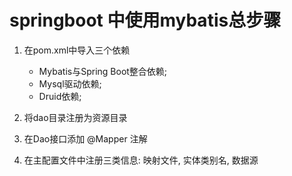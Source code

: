 # springboot 中使用mybatis总步骤

 1. 在pom.xml中导入三个依赖
    - Mybatis与Spring Boot整合依赖;
    - Mysql驱动依赖;
    - Druid依赖;
    
 2. 将dao目录注册为资源目录
 3. 在Dao接口添加 @Mapper 注解
 4. 在主配置文件中注册三类信息: 映射文件, 实体类别名, 数据源